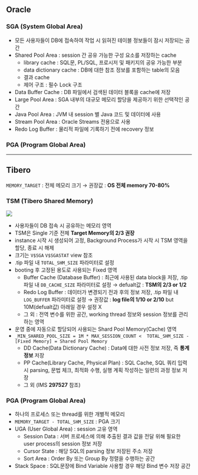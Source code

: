 ## Oracle
### SGA (System Global Area)
- 모든 사용자들이 DB에 접속하여 작업 시 읽혀진 테이블 정보들이 잠시 저장되는 공간
- Shared Pool Area : session 간 공유 가능한 구성 요소를 저장하는 cache
  - library cache : SQL문, PL/SQL, 프로시저 및 패키지의 공유 가능한 부분
  - data dictionary cache : DB에 대한 참조 정보를 포함하는 table의 모음
  - 결과 cache
  - 제어 구조 :  필수 Lock 구조
- Data Buffer Cache : DB 파일에서 검색된 데이터 블록을 cache에 저장
- Large Pool Area : SGA 내부의 대규모 메모리 할당을 제공하기 위한 선택적인 공간
- Java Pool Area : JVM 내 session 별 Java 코드 및 데이터에 사용
- Stream Pool Area : Oracle Streams 전용으로 사용
- Redo Log Buffer : 물리적 파일에 기록하기 전에 recovery 정보
### PGA (Program Global Area)

---
## Tibero
`MEMORY_TARGET` : 전체 메모리 크기 → 권장값 : **OS 전체 memory 70-80%**
### TSM (Tibero Shared Memory)
![](https://prod-files-secure.s3.us-west-2.amazonaws.com/2e9f035b-3bba-4ce1-902b-03e8e4545fa2/50e74659-9cf4-4d7e-a1bb-37b94051050d/3.1_TSM.png?X-Amz-Algorithm=AWS4-HMAC-SHA256&X-Amz-Content-Sha256=UNSIGNED-PAYLOAD&X-Amz-Credential=ASIAZI2LB466SCEBY4LJ%2F20250920%2Fus-west-2%2Fs3%2Faws4_request&X-Amz-Date=20250920T032550Z&X-Amz-Expires=3600&X-Amz-Security-Token=IQoJb3JpZ2luX2VjEGsaCXVzLXdlc3QtMiJGMEQCIF0jUx51YcQ9ytdEpnjmajt6B0XPn%2BoMCnpoksOkobdgAiAe4f%2F3BFg6Mb1OlEu0LrIWQjdCKMH8qA8kKFZyv6AZ0iqIBAjk%2F%2F%2F%2F%2F%2F%2F%2F%2F%2F8BEAAaDDYzNzQyMzE4MzgwNSIMWLZm4IfjC71d4sPxKtwDEla0iMFgf9tvqOmDQS%2FpswYqiUL2sGNFG%2BGW2YCm%2FdS%2FjwKiAqWXnwXAmRMTDVVtNjmTjidXJti56qlFJHHV0H5zfTWxraJiFh8L9vhUj9PAJSMfURubGZ42Jrde53rWS%2FHkADpn7WZZpyBlZ1kYDM0R4b12JsM9CN7TjKzZ9J9%2BcXcWi7GyLvpLSw887DZ3p%2Blfl4qmskMaYjgNrmg0TeTqVRk64I%2BrfyxnGNHzuvj4GbvSK9C2PdTuh2Q3fjIuGDQN8MIgsOAPiwd5dJCB9jk%2BNpLnr0COHnxKPktXeqFIcTbU5UbbupGEZnpbUHE7OD5XGR9359L%2FmgsooAsKn0I2vbo6CC%2F%2BAxNt%2B8ThDZiYSd3Y20tZ0Epv8Xs0JWQy%2FpEze595WFnBEJJQ%2BpSIicMzeRw8f3Z1CAjNG0JXk8QhgTXay0hyIQaCqY4IGYU3NZ3%2Bk6MMul8VcunNBNKEgzKn92lT9rtS9pVpalIX9zY4vkajB7wc3G3paNbEnnYIARPllJR3Uphr%2BRbxTq9V9ZtD0SMcmkhxC38wxEU7eo%2Bwmk%2BwpDVP8ex4Jc1L5LgdMWzQYZzu%2B%2BXRAW5aTHBqD42Ed06ro4EG1Zh%2BqbcyePVpdTWiZGNjB3hsikAwvam4xgY6pgEyGiRMkxH0J0IPjsJd%2B01XzVP8jHYI6IwgWCWkANydNTB9cwIc1vObydp1c8UKAXH4Fh0fmhcieC8QyJdMP0KJfKgaTXtneufj3vz4SV7PlFbzcuv%2FrEkZ%2FpkNe8scRcNM1Z%2FWkdBsxfrFWv4XSywoBYngFRoMIKGyiPEk%2BbpIpuveTeiPDBBkqJGSk4hvn90j6IxLB8gBS0XjdA70%2BjAXwW1FiQJU&X-Amz-Signature=a19918c9bd8c8fa75c7c7768f34f62ddd9f70967e19aadf6b8da3a69f81a4bad&X-Amz-SignedHeaders=host&x-amz-checksum-mode=ENABLED&x-id=GetObject)
- 사용자들이 DB 접속 시 공유하는 메모리 영역
- TSM은 Single 기준 전체 **Target Memory의 2/3 권장**
- instance 시작 시 생성되어 고정, Background Process가 시작 시 TSM 영역을 할당, 종료 시 해제
- 크기는 `V$SGA` `V$SGASTAT` view 참조
- .tip 파일 내 `TOTAL_SHM_SIZE` 파라미터로 설정
- booting 후 고정된 용도로 사용되는 Fixed 영역
  - Buffer Cache (Database Buffer) : 최근에 사용된 data block을 저장, .tip 파일 내 `DB_CACHE_SIZE` 파라미터로 설정 → defualt값 : **TSM의 2/3 or 1/2**
  - Redo Log Buffer : 데이터가 변경되기 전과 후의 정보 저장, .tip 파일 내 `LOG_BUFFER` 파라미터로 설정 → 권장값 : **log file의 1/10 or 2/10** but 10M(defualt값) 아래일 경우 설정 X
  - 그 외 : 전역 변수를 위한 공간, working thread 정보와 session 정보를 관리하는 영역
- 운영 중에 자동으로 할당되어 사용되는 Shard Pool Memory(Cache) 영역
- `_MIN_SHARED_POOL_SIZE = 1M * MAX_SESSION_COUNT <  TOTAL_SHM_SIZE - [Fixed Memory] = Shared Pool Memory`
  - DD Cache(Data Dictionary Cache) : Data에 대한 사전 정보 저장, 즉 **통계정보** 저장 
  - PP Cache(Library Cache, Physical Plan) : SQL Cache, SQL 쿼리 입력 시 parsing, 문법 체크, 최적화 수행, 실행 계획 작성하는 일련의 과정 정보 저장
  - 그 외  (IMS **297527** 참조)
### PGA (Program Global Area)
- 하나의 프로세스 또는 thread를 위한 개별적 메모리
- `MEMORY_TARGET - TOTAL_SHM_SIZE` : PGA 크기
- UGA (User Global Area) : session 고유 영역
  - Session Data : 서버 프로세스에 의해 추출된 결과 값을 전달 위해 필요한 user process의 session 정보 저장
  - Cursor State : 해당 SQL의 parsing 정보 저장된 주소 저장
  - Sort Area : Order By 또는 Group By 정렬을 수행하는 공간
- Stack Space : SQL문장에 Bind Variable 사용할 경우 해당 Bind 변수 저장 공간

